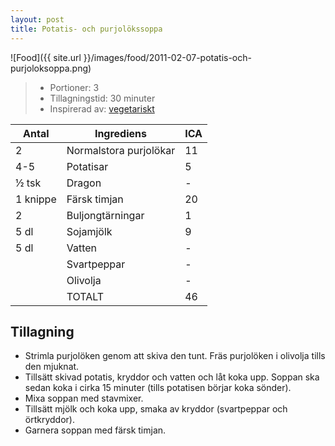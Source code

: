 ```yaml
---
layout: post
title: Potatis- och purjolökssoppa
---
```


![Food]({{ site.url }}/images/food/2011-02-07-potatis-och-purjoloksoppa.png)

>* Portioner: 3
>* Tillagningstid: 30 minuter
>* Inspirerad av: [vegetariskt](http://www.vegetariskt.com/visarecept.asp?ReceptID=2413)


Antal    | Ingrediens                | ICA
-------- | ------------------------- | ---
2        | Normalstora purjolökar    | 11
4-5      | Potatisar                 | 5
½ tsk    | Dragon                    | -
1 knippe | Färsk timjan              | 20
2        | Buljongtärningar          | 1
5 dl     | Sojamjölk                 | 9
5 dl     | Vatten                    | -
         | Svartpeppar               | -
         | Olivolja                  | -
         | TOTALT                    | 46

Tillagning
----------

* Strimla purjolöken genom att skiva den tunt. Fräs purjolöken i
  olivolja tills den mjuknat.
* Tillsätt skivad potatis, kryddor och vatten och låt koka upp.
  Soppan ska sedan koka i cirka 15 minuter (tills potatisen börjar
  koka sönder).
* Mixa soppan med stavmixer.
* Tillsätt mjölk och koka upp, smaka av kryddor (svartpeppar och örtkryddor).
* Garnera soppan med färsk timjan.
